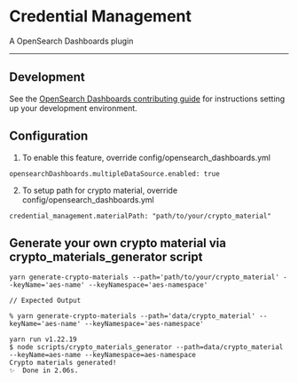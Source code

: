 # Credential Management

A OpenSearch Dashboards plugin

---

## Development

See the [OpenSearch Dashboards contributing
guide](https://github.com/opensearch-project/OpenSearch-Dashboards/blob/master/CONTRIBUTING.md) for instructions
setting up your development environment.

## Configuration

1. To enable this feature, override config/opensearch_dashboards.yml

```
opensearchDashboards.multipleDataSource.enabled: true
```

2. To setup path for crypto material, override config/opensearch_dashboards.yml

```
credential_management.materialPath: "path/to/your/crypto_material"
```

## Generate your own crypto material via crypto_materials_generator script

```
yarn generate-crypto-materials --path='path/to/your/crypto_material' --keyName='aes-name' --keyNamespace='aes-namespace'    

// Expected Output

% yarn generate-crypto-materials --path='data/crypto_material' --keyName='aes-name' --keyNamespace='aes-namespace'

yarn run v1.22.19
$ node scripts/crypto_materials_generator --path=data/crypto_material --keyName=aes-name --keyNamespace=aes-namespace
Crypto materials generated!
✨  Done in 2.06s.

```


